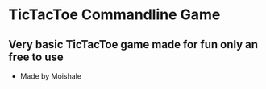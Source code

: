 # TicTacToe Commandline Game
Very basic TicTacToe game made for fun only an free to use
---
- Made by Moishale
